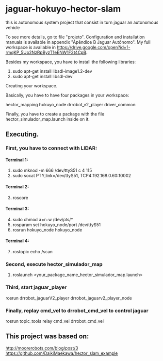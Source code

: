 # jaguar-hokuyo-hector-slam
this is autonomous system project that consist in turn jaguar an autonomous vehicle

To see more details, go to file "projeto". Configuration and installation manuals is available in appendix "Apêndice B Jaguar Autônomo". 
My full workspace is available in https://drive.google.com/open?id=1-rmqKP_5Uo2NzRpByzT1eENW1F3t4CpB.

Besides my workspace, you have to install the following libraries:

1) sudo apt-get install libsdl-image1.2-dev
2) sudo apt-get install libsdl-dev

Creating your workspace.

Basically, you have to have four packages in your workspace:

hector_mapping
hokuyo_node
drrobot_v2_player
driver_common

Finally, you have to create a package with the file hector_simulador_map.launch inside on it.


## Executing.

### First, you have to connect with LIDAR:

#### Terminal 1:
1. sudo mknod -m 666 /dev/ttyS51 c 4 115
2. sudo socat PTY,link=/dev/ttyS51, TCP4:192.168.0.60:10002

#### Terminal 2:
3. roscore

#### Terminal 3:
4. sudo chmod a=r+w /dev/pts/*
5. rosparam set hokuyo_node/port /dev/ttyS51
6. rosrun hokuyo_node hokuyo_node

#### Terminal 4:
7. rostopic echo /scan

### Second, execute hector_simulador_map
1. roslaunch <your_package_name_hector_simulador_map.launch>

### Third, start jaguar_player
rosrun drrobot_jaguarV2_player drrobot_jaguarv2_player_node

### Finally, replay cmd_vel to drrobot_cmd_vel to control jaguar
rosrun topic_tools relay cmd_vel drrobot_cmd_vel

## This project was based on:
  http://moorerobots.com/blog/post/3
  https://github.com/DaikiMaekawa/hector_slam_example
  
  
